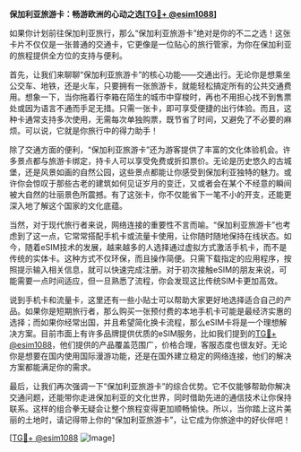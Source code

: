 **保加利亚旅游卡：畅游欧洲的心动之选[[TG💪+ @esim1088](https://t.me/s/esim1088)]**

如果你计划前往保加利亚旅行，那么“保加利亚旅游卡”绝对是你的不二之选！这张卡片不仅仅是一张普通的交通卡，它更像是一位贴心的旅行管家，为你在保加利亚的旅程提供全方位的支持与便利。

首先，让我们来聊聊“保加利亚旅游卡”的核心功能——交通出行。无论你是想乘坐公交车、地铁，还是火车，只要拥有一张旅游卡，就能轻松搞定所有的公共交通费用。想象一下，当你拖着行李箱在陌生的城市中穿梭时，再也不用担心找不到售票处或因为语言不通而手足无措。只需一张卡，即可享受便捷的出行体验。而且，这种卡通常支持多次使用，无需每次单独购票，既节省了时间，又避免了不必要的麻烦。可以说，它就是你旅行中的得力助手！

除了交通方面的便利，“保加利亚旅游卡”还为游客提供了丰富的文化体验机会。许多景点都与旅游卡绑定，持卡人可以享受免费或折扣票价。无论是历史悠久的古城堡，还是风景如画的自然公园，这些景点都能让你感受到保加利亚独特的魅力。或许你会惊叹于那些古老的建筑如何见证岁月的变迁，又或者会在某个不经意的瞬间被大自然的壮丽景色所震撼。有了这张卡，你不仅能省下一笔不小的开支，还能更深入地了解这个国家的文化底蕴。

当然，对于现代旅行者来说，网络连接的重要性不言而喻。“保加利亚旅游卡”也考虑到了这一点，它常常搭配手机卡或流量卡使用，让你随时随地保持在线状态。如今，随着eSIM技术的发展，越来越多的人选择通过虚拟方式激活手机卡，而不是传统的实体卡。这种方式不仅环保，而且操作简便。只需下载指定的应用程序，按照提示输入相关信息，就可以快速完成注册。对于初次接触eSIM的朋友来说，可能需要一点时间适应，但一旦熟悉了流程，你会发现这比传统SIM卡更加高效。

说到手机卡和流量卡，这里还有一些小贴士可以帮助大家更好地选择适合自己的产品。如果你是短期旅行者，那么购买一张预付费的本地手机卡可能是最经济实惠的选择；而如果你经常出国，并且希望简化换卡流程，那么eSIM卡将是一个理想解决方案。目前市面上有许多品牌提供优质的eSIM服务，比如我们提到的[TG💪+ @esim1088](https://t.me/s/esim1088)，他们提供的产品覆盖范围广，价格合理，客服态度也很友好。无论你是想要在国内使用国际漫游功能，还是在国外建立稳定的网络连接，他们的解决方案都能满足你的需求。

最后，让我们再次强调一下“保加利亚旅游卡”的综合优势。它不仅能够帮助你解决交通问题，还能带你走进保加利亚的文化世界，同时借助先进的通信技术让你保持联系。这样的组合拳无疑会让整个旅程变得更加顺畅愉快。所以，当你踏上这片美丽的土地时，请记得带上你的“保加利亚旅游卡”，让它成为你旅途中的好伙伴吧！

[[TG💪+ @esim1088](https://t.me/s/esim1088) ![Image](https://i.postimg.cc/4NQfJmqS/Snipaste-2025-05-13-00-14-12.png)]